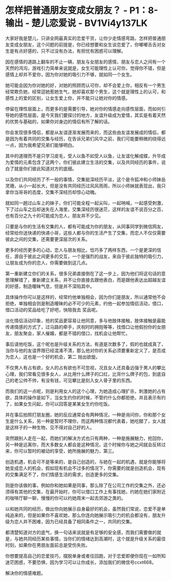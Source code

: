 # 怎样把普通朋友变成女朋友？ - P1：8-输出 - 楚儿恋爱说 - BV1Vi4y137LK

大家好我是楚儿，只讲全网最真实的恋爱干货，让你少走情感弯路，怎样把普通朋友变成女朋友，这个问题的前提是，你已经想要和女生谈恋爱了，你嘟嘟舌舌对女生是有点好感的，只不过没有办法，有担忧有困惑可以理解。

因在感情的道路上翻车的不止一辆，朋友与女朋友的感情，朋友与恋人之间有一个天然的鸿沟，游戏引力简单来说就是，女生可能理性上认可你，觉得你不错，但是感情上却并不爱你，因为你对她的吸引力不够，就如同一个女生。

她可能会因为你对她的好，对她的照顾而认可你，却不会爱上你，相反有一个男生经常欺负她，经常逗她惹她生气，她却喜欢那个男生，这个就是理性上的认可，和感性上的爱的区别，让女生爱上你，并不能只让她对你的情感。

停留在理性层面上，而更多的是需要引导，她对你的情感走向感性层面，而如何引导她的感性层面，是今天我们要探讨的地方，友谊升级成为爱情，其实是有着天然的优势与基础的，如果你对身边的情侣有所了解的话。

你会发现很多情侣，都是从友谊逐渐发展而来的，而这些由友谊发展成的情侣，都是因为有着共同的交集与经历，在告诉兄弟们风华之前，我们可能要稍微的绕得远一点，因为我希望兄弟们能够明白。

其中的道理而不是只学习皮毛，受人以鱼不如受人以鱼，让友谊化解成蝶，升华成为爱情的元素包含了这两个，你们彼此建立生活的交集，以及共同经历的事件，说白了就是你们彼此知道对方的底细。

以及你们共同经历了不一般的事情，交集挺深经历平淡，这个是令狐冲和小师妹岳灵珊，从小一起长大，但是没有共同经历过风风雨雨，所以小师妹就表现出，我只拿你当哥哥的态度，交集不深经历却惊心动魄。

就如同一趟过山车上的妹子，你们可能全程一起尖叫，一起呐喊，一起感受刺激，下了过山车之后却迷失在人海里，交集深经历很迷茫，这样的友谊不说百分之百，也有百分之九十的可能成为恋人，朋友并不少见。

只要是与你的生活有交集的人，都有可能成为你的朋友，从同事同学到微信网友，经常给你送快递的快递小哥，这些人都与你的生活产生了交集，而恋人不仅仅需要彼此之间的交集，还需要更深层次的关系。

更多的经历更多的心动，恋人与朋友相比，恰巧多了两样东西，一个是更深的信任，源自于彼此之间更多的交互，一个是强烈的战友，来自于彼此独特的吸引力，让朋友成为你的恋人，你需要做到这几点。

第一重新建立你们的关系，很多兄弟直接倒在了这一步上，因为他们将这句话的意思理解错了，重新建立关系，并不让你直接去跟他表白，而是跟他表达出超越友谊的好感，制造暧昧气息，但是并不深陷其中。

具体操作你可以是这样的，经常约他单独相会，因为你们是朋友，所以通常他不会拒绝，单独相会则是制造暧昧的必不可少的元素，约他一起参加情侣活动，借口，借口活动的奖品给吃了好吧，快陪我去 奖品呢。

淡化情侣活动印象，抢的奖品更容易让他同意，多与他肢体接触，肢体接触是最能传递情感的方式了，过马路的牵手，庆祝时的拥抱等等，找借口让他假扮你的女朋友，朋友聚会，家人催婚，都是不错的借口，找机会让他帮忙。

事后请他吃饭，这个呢也是升级关系的方法，有道是次数多了，假的也就成真了，当你与他的友谊界限已经混淆不清，那么他对你的关系必须要重新定义了，是否成为恋人，这也是一个好的机会，第二 抛出欲旋。

不仅男人有占有欲，女人的占有欲也不可忽视，况且女人还具备远强于男人的攀比心理，我们常看见很多女人，从比用什么牌子的口红，比背什么牌子的包，到底自己的老公帅不帅，有没有钱，可见攀比是刻入女人骨子里的东西。

而我们的这一点呢，则是利用女人的这个心理，为她造成心理扩杀，刺激她的占有欲，具体的操作是如下，当女生约你的时候，不管约什么你都拒绝，并且表示有约了，如果女生问起，你可以回答是某某女生约你吃饭。

并在事后拍照打朋友圈，她的反应通常会有两种情况，一种是询问你，你和那个女生是什么关系，另一种是暂时不理你，而这两种情况都代表着，她吃醋了，女人就是这样子的一种生物，见不得对自己好的人。

突然跟别人走在一起，而她们的解决方式也只有两种，一种是施展魅力，抢回你，另一种是远离你，而大多数女人都会是这种情况，这个时候你与她之间就会反转过来，你可以暂时的被动的享受，她所施展的魅力，第三。

创造机遇，机会可不是等来的，是自己创造的，与她在一起的机遇，就是你能够将她变成恋人的机会，假如现有机会不过多的情况下，你需要的就是创造机会，现有的交集满足不了，你们情感生活的需求，创造更多的交集。

则是你该做的事，例如你和她如果是同事，那么除了在公司工作的交集之外，还必须得有其他的交集，在最开始时，你可以借口工作上有事找她，约她在她们家附近的咖啡厅聊一聊，慢慢的你可以约她周末一起去郊游之类的。

以和她共同的经历，做出你向她展示自身最好的机会，虽然我们常说，恋爱不是单纯追来的，但是如果你不喜欢她，那么你连向她展示吸引力的机会都没有，朋友升级为恋人并不困难，因为已经具备了相同条件之一，共同的交集。

都清楚知道对方的底气，换一句话来说就是有足够的安全感，而我们需要做的就是，与她共同经历某些事情，当你们的情绪达到高潮时，这个就是升级关系的最佳时刻，如果你在男朋友面前总是受伤失败。

你想要提高自己的恋爱技巧，摆脱单身或者往回跑，对于恋爱即便你现在一如所知迷茫困惑，不要恐惧，因为学习可以让你成长，添加我们的微信号ccxt668。

解决你的情感难题。